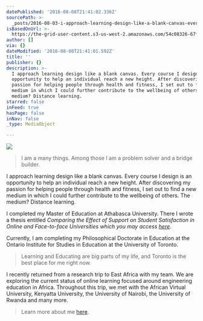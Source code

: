```yaml
---
datePublished: '2016-08-08T21:41:02.336Z'
sourcePath: >-
  _posts/2016-08-03-i-approach-learning-design-like-a-blank-canvas-every-course.md
isBasedOnUrl: >-
  https://the-grid-user-content.s3-us-west-2.amazonaws.com/54c08326-67fa-4e1d-ab19-b443e7031c54.jpg
author: []
via: {}
dateModified: '2016-08-08T21:41:01.592Z'
title: ''
publisher: {}
description: >-
  I approach learning design like a blank canvas. Every course I design is an
  opportunity to help an individual reach a new height. After discovering my
  passion for helping people through health and fitness, I set out to find a new
  medium in which I could further contribute to the wellbeing of others. The
  medium? Distance learning.
starred: false
inFeed: true
hasPage: false
inNav: false
_type: MediaObject

---
```

![](https://the-grid-user-content.s3-us-west-2.amazonaws.com/54c08326-67fa-4e1d-ab19-b443e7031c54.jpg)

> I am a many things. Among those I am a problem solver and a bridge builder.

I approach learning design like a blank canvas. Every course I design is an opportunity to help an individual reach a new height. After discovering my passion for helping people through health and fitness, I set out to find a new medium in which I could further contribute to the wellbeing of others. The medium? Distance learning.

I completed my Master of Education at Athabasca University. There I wrote a thesis entitled _Comparing the Effect of Support on Student Satisfaction in Online and Face-to-face Universities which you may access [here][0]._

Currently, I am completing my Philosophical Doctorate in Education at the Ontario Institute for Studies in Education at the University of Toronto.

> Learning and Educating are big parts of my life, and Toronto is the best place for me right now.

I recently returned from a research trip to East Africa with my team. We are exploring the current status of online learning focused around engineering education in Africa. Throughout this trip, we met with the African Virtual University, Kenyatta University, the University of Nairobi, the University of Rwanda and many more.

> Learn more about me [here][1].



[0]: https://dt.athabascau.ca/jspui/bitstream/10791/43/5/Despres-Bedward%2c%20Antoine%20Thesis%20Document.pdf "Thesis"
[1]: www.linkedin.com/in/antoinebedward "LinkedIn"